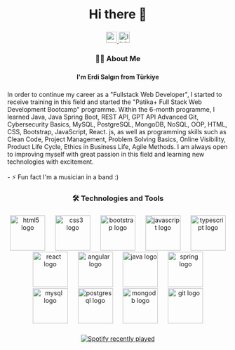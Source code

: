 <h1 align="center">Hi there 👋</h1>

###

<div align="center">
  <a href="erdi.salgin@gmail.com" target="_blank">
    <img src="https://img.shields.io/static/v1?message=Gmail&logo=gmail&label=&color=D14836&logoColor=white&labelColor=&style=for-the-badge" height="25" alt="gmail logo"  />
  </a>
  <a href="www.linkedin.com/in/erdisalgin" target="_blank">
    <img src="https://img.shields.io/static/v1?message=LinkedIn&logo=linkedin&label=&color=0077B5&logoColor=white&labelColor=&style=for-the-badge" height="25" alt="linkedin logo"  />
  </a>
</div>

###

<h3 align="center">👩‍💻  About Me</h3>

###

<h4 align="center">I'm Erdi Salgın from Türkiye</h4>

###

<p align="left">In order to continue my career as a "Fullstack Web Developer", I started to receive training in this field and started the "Patika+ Full Stack Web Development Bootcamp" programme. Within the 6-month programme, I learned Java, Java Spring Boot, REST API, GPT API Advanced Git, Cybersecurity Basics, MySQL, PostgreSQL, MongoDB, NoSQL, OOP, HTML, CSS, Bootstrap, JavaScript, React. js, as well as programming skills such as Clean Code, Project Management, Problem Solving Basics, Online Visibility, Product Life Cycle, Ethics in Business Life, Agile Methods. I am always open to improving myself with great passion in this field and learning new technologies with excitement.<br><br>- ⚡ Fun fact I'm a musician in a band :)</p>

###

<h3 align="center">🛠 Technologies and Tools</h3>

###

<div align="center">
  <img src="https://cdn.jsdelivr.net/gh/devicons/devicon/icons/html5/html5-original.svg" height="80" alt="html5 logo"  />
  <img width="15" />
  <img src="https://cdn.jsdelivr.net/gh/devicons/devicon/icons/css3/css3-original.svg" height="80" alt="css3 logo"  />
  <img width="15" />
  <img src="https://cdn.jsdelivr.net/gh/devicons/devicon/icons/bootstrap/bootstrap-original.svg" height="80" alt="bootstrap logo"  />
  <img width="15" />
  <img src="https://cdn.jsdelivr.net/gh/devicons/devicon/icons/javascript/javascript-original.svg" height="80" alt="javascript logo"  />
  <img width="15" />
  <img src="https://cdn.jsdelivr.net/gh/devicons/devicon/icons/typescript/typescript-original.svg" height="80" alt="typescript logo"  />
  <img width="15" />
  <img src="https://cdn.jsdelivr.net/gh/devicons/devicon/icons/react/react-original.svg" height="80" alt="react logo"  />
  <img width="15" />
  <img src="https://cdn.jsdelivr.net/gh/devicons/devicon/icons/angular/angular-original.svg" height="80" alt="angular logo"  />
  <img width="15" />
  <img src="https://cdn.jsdelivr.net/gh/devicons/devicon/icons/java/java-original.svg" height="80" alt="java logo"  />
  <img width="15" />
  <img src="https://cdn.jsdelivr.net/gh/devicons/devicon/icons/spring/spring-original.svg" height="80" alt="spring logo"  />
  <img width="15" />
  <img src="https://cdn.jsdelivr.net/gh/devicons/devicon/icons/mysql/mysql-original.svg" height="80" alt="mysql logo"  />
  <img width="15" />
  <img src="https://cdn.jsdelivr.net/gh/devicons/devicon/icons/postgresql/postgresql-original.svg" height="80" alt="postgresql logo"  />
  <img width="15" />
  <img src="https://cdn.jsdelivr.net/gh/devicons/devicon/icons/mongodb/mongodb-original.svg" height="80" alt="mongodb logo"  />
  <img width="15" />
  <img src="https://cdn.jsdelivr.net/gh/devicons/devicon/icons/git/git-original.svg" height="80" alt="git logo"  />
</div>

###

<div align="center">
  <a href="https://open.spotify.com/user/11123691940">
    <img src="https://spotify-recently-played-readme.vercel.app/api?user=11123691940&count=5&unique=true" alt="Spotify recently played"  />
  </a>
</div>

###
